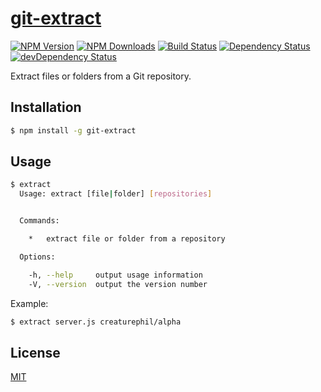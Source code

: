 # [git-extract](https://www.npmjs.com/package/git-extract)
[![NPM Version](https://img.shields.io/npm/v/git-extract.svg)](https://www.npmjs.org/package/git-extract)
[![NPM Downloads](https://img.shields.io/npm/dm/git-extract.svg)](https://www.npmjs.org/package/git-extract)
[![Build Status](https://travis-ci.org/CreaturePhil/git-extract.svg)](https://travis-ci.org/CreaturePhil/git-extract)
[![Dependency Status](https://david-dm.org/CreaturePhil/git-extract.svg)](https://david-dm.org/CreaturePhil/git-extract) 
[![devDependency Status](https://david-dm.org/CreaturePhil/git-extract/dev-status.svg)](https://david-dm.org/CreaturePhil/git-extract#info=devDependencies)

Extract files or folders from a Git repository.

## Installation

```bash
$ npm install -g git-extract
```

## Usage

```bash
$ extract
  Usage: extract [file|folder] [repositories]


  Commands:

    *   extract file or folder from a repository

  Options:

    -h, --help     output usage information
    -V, --version  output the version number
```

Example:

```bash
$ extract server.js creaturephil/alpha
```

## License

[MIT](LICENSE)

